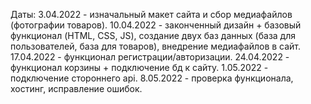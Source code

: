 Даты:
3.04.2022 - изначальный макет сайта и сбор медиафайлов (фотографии товаров).
10.04.2022 - законченный дизайн + базовый функционал (HTML, CSS, JS), создание двух баз данных (база для пользователей, база для товаров), внедрение медиафайлов в сайт.
17.04.2022 - функционал регистрации/авторизации.
24.04.2022 - функционал корзины + подключение бд к сайту.
1.05.2022 - подключение стороннего api.
8.05.2022 - проверка функционала, хостинг, исправление ошибок.

